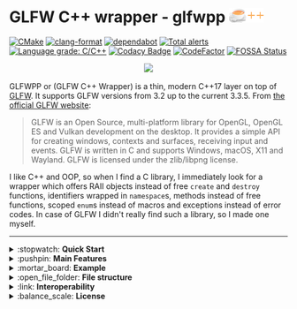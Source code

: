 # GLFW C++ wrapper - glfwpp ![logo](logo.png)

[![CMake](https://github.com/janekb04/glfwpp/workflows/CMake/badge.svg)](https://github.com/janekb04/glfwpp/actions?query=workflow%3ACMake)
[![clang-format](https://github.com/janekb04/glfwpp/workflows/clang-format/badge.svg)](https://github.com/janekb04/glfwpp/actions?query=workflow%3Aclang-format)
[![dependabot](https://badgen.net/github/dependabot/janekb04/glfwpp?icon=dependabot&label)](https://github.com/janekb04/glfwpp/network/updates)
[![Total alerts](https://img.shields.io/lgtm/alerts/g/janekb04/glfwpp.svg?logo=lgtm&logoWidth=18)](https://lgtm.com/projects/g/janekb04/glfwpp/alerts/)
[![Language grade: C/C++](https://img.shields.io/lgtm/grade/cpp/g/janekb04/glfwpp.svg?logo=lgtm&logoWidth=18)](https://lgtm.com/projects/g/janekb04/glfwpp/context:cpp)
[![Codacy Badge](https://app.codacy.com/project/badge/Grade/69102e4c9b3744eea1fdd3a5758aee91)](https://www.codacy.com/gh/janekb04/glfwpp/dashboard?utm_source=github.com&utm_medium=referral&utm_content=janekb04/glfwpp&utm_campaign=Badge_Grade)
[![CodeFactor](https://www.codefactor.io/repository/github/janekb04/glfwpp/badge/main)](https://www.codefactor.io/repository/github/janekb04/glfwpp/overview/main)
[![FOSSA Status](https://app.fossa.com/api/projects/git%2Bgithub.com%2Fjanekb04%2Fglfwpp.svg?type=shield)](https://app.fossa.com/projects/git%2Bgithub.com%2Fjanekb04%2Fglfwpp?ref=badge_shield)

<p align="center">
  <img src="https://i.stack.imgur.com/cmt94.gif">
</p>

GLFWPP or (GLFW C++ Wrapper) is a thin, modern C++17 layer on top of [GLFW](https://www.glfw.org/). It supports GLFW versions from 3.2 up to the current 3.3.5. From [the official GLFW website](https://www.glfw.org/):

> GLFW is an Open Source, multi-platform library for OpenGL, OpenGL ES and Vulkan development on the desktop. It provides a simple API for creating windows, contexts and surfaces, receiving input and events.
> GLFW is written in C and supports Windows, macOS, X11 and Wayland.
> GLFW is licensed under the zlib/libpng license.

I like C++ and OOP, so when I find a C library, I immediately look for a wrapper which offers RAII objects instead of free `create` and `destroy` functions, identifiers wrapped in `namespace`s, methods instead of free functions, scoped `enum`s instead of macros and exceptions instead of error codes. In case of GLFW I didn't really find such a library, so I made one myself.

<hr>

<details><summary>:stopwatch: <b>Quick Start</b></summary><br />

To use, just clone the repo recursively:

```powershell
git clone https://github.com/janekb04/glfwpp --recurse-submodules
```

Remember to install [the necessary GLFW dependencies](https://www.glfw.org/docs/latest/compile.html), if you're on Linux. Make sure to disable building the examples by setting the option `GLFWPP_BUILD_EXAMPLES` to `OFF` using `set(GLFWPP_BUILD_EXAMPLES OFF CACHE BOOL "" FORCE)` in your `CMakeLists.txt`, if you don't want them built, as they are built by default. If you don't disable them, you will also have to install [the Vulkan SDK](https://vulkan.lunarg.com).

You can then link against the target `GLFWPP` using CMake:

```cmake
add_executable(myExecutable mySource1.cpp mySource2.cpp mySource3.cpp)

set(GLFWPP_BUILD_EXAMPLES OFF CACHE BOOL "" FORCE) # disable building GLFWPP examples
add_subdirectory("path/to/glfwpp")
target_link_libraries(myExecutable PRIVATE GLFWPP)
```

Now, you just have to include `glfwpp.h` and you're ready to go:

```cpp
#include <glfwpp/glfwpp.h>
int main()
{
    auto GLFW = glfw::init();
    glfw::Window window{ 640, 480, "Hello GLFWPP"};
    while (!window.shouldClose())
        glfw::pollEvents();
}
```

You can also consult [`cmake.yml`](https://github.com/janekb04/glfwpp/blob/main/.github/workflows/cmake.yml) to see the complete installation and building process of GLFWPP, its dependencies and the examples on Ubuntu, macOS and Windows. Examples may be found in the `/examples` directory. Alternatively, just copy-paste the headers and include `glfwpp.h` (not recommended). 

Note: To use functionality from `glfw3native.h`, `native.h` has to be included separately.

</details>

<details><summary>:pushpin: <b>Main Features</b></summary><br />

-   **Error handling** using exceptions (defined in `error.h`).
-   Strongly typed **scoped enums** for all GLFW constants that catch all `GLFW_INVALID_ENUM` errors at compile time.
-   Everything wrapped in **namespace `glfw`** to avoid name clashing
-   **RAII wrappers** for windows (`glfw::Window`), cursors (`glfw::Cursor`), key codes (`glfw::KeyCode`), monitors (`glfw::Monitor`), joysticks (`glfw::Joystick`) and the entire library (`glfw::GlfwLibrary`) for automatic resource management.
-   `glfw::Event` class to allow to specify **any invocable** (function, method, lambda, functor, etc.) **as a callback**. _Note: it uses `std::function` which is infamous for its poor performance. However, events occur relatively rarely (probably generally no more than a dozen a frame) and as such I wouldn't expect this to be a performance issue. At the same time `std::function` has much greater flexibility than raw function pointers._
-   Hints passed through **structures** (`glfw::InitHints` and `glfw::WindowHints`) instead of through functions with an enum constant.
-   Mostly very thin wrapping matching nearly exactly the original GLFW naming which makes it both easier to port and allows to use the official GLFW documentation.
-   Performance overhead should be low, due to the **thin** nature of the wrapper. _Note: The `glfw::Event` as mentioned above could have a little performance overhead, but it shouldn't be an issue. Another factor is the use of exceptions for error handling. However, most exception implementations have performance penalties only in the exceptional path, which, by definition, happens rarely._
-   Now also **compatible with [Vulkan-Hpp](https://github.com/KhronosGroup/Vulkan-Hpp)**.
-   Now also **compatible with [Emscripten](https://emscripten.org/)**.

</details>
  
<details><summary>:mortar_board: <b>Example</b></summary><br />

Here is a quick comparison of GLFW and GLFWPP. The following code creates a OpenGL 4.6 context and clears the screen.

<table>
  <tr>
    <th>
      GLFW
    </th>
    <th>
      GLFWPP
    </th>
  </tr>
<tr>
<td>
<pre style="background-color:#2b2b2b;color:#a9b7c6;font-family:'JetBrains Mono',monospace;font-size:9.8pt;"><span style="color:#bbb529;">#include </span><span style="color:#0cc21a;">&lt;GLFW/glfw3.h&gt;
</span><span style="color:#0cc21a;">
</span><span style="color:#ed3792;">int </span><span style="color:#ffc66d;font-weight:bold;">main</span><span style="color:#6989bb;">()
</span><span style="color:#6897bb;">{
</span><span style="color:#6897bb;">    </span><span style="color:#ed3792;">if </span><span style="color:#6989bb;">(</span><span style="color:#af3681;">!</span><span style="color:#e0ff76;">glfwInit</span><span style="color:#6989bb;">())
</span><span style="color:#6989bb;">        </span><span style="color:#ed3792;">return </span><span style="color:#af3681;">-</span><span style="color:#0cc21a;">1</span><span style="color:#af3681;">;
</span><span style="color:#af3681;">
</span><span style="color:#af3681;">    </span><span style="color:#e0ff76;">glfwWindowHint</span><span style="color:#6989bb;">(</span><span style="color:#58a517;">GLFW_CONTEXT_VERSION_MAJOR</span><span style="color:#af3681;">, </span><span style="color:#0cc21a;">4</span><span style="color:#6989bb;">)</span><span style="color:#af3681;">;
</span><span style="color:#af3681;">    </span><span style="color:#e0ff76;">glfwWindowHint</span><span style="color:#6989bb;">(</span><span style="color:#58a517;">GLFW_CONTEXT_VERSION_MINOR</span><span style="color:#af3681;">, </span><span style="color:#0cc21a;">6</span><span style="color:#6989bb;">)</span><span style="color:#af3681;">;
</span><span style="color:#af3681;">    </span><span style="color:#e0ff76;">glfwWindowHint</span><span style="color:#6989bb;">(</span><span style="color:#58a517;">GLFW_OPENGL_PROFILE</span><span style="color:#af3681;">, </span><span style="color:#58a517;">GLFW_OPENGL_CORE_PROFILE</span><span style="color:#6989bb;">)</span><span style="color:#af3681;">;
</span><span style="color:#af3681;">    </span><span style="color:#836bc6;">GLFWwindow</span><span style="color:#af3681;">* </span><span style="color:#6dc68c;font-style:italic;">window </span><span style="color:#af3681;">= </span><span style="color:#e0ff76;">glfwCreateWindow</span><span style="color:#6989bb;">(</span><span style="color:#0cc21a;">640</span><span style="color:#af3681;">, </span><span style="color:#0cc21a;">480</span><span style="color:#af3681;">, </span><span style="color:#0cc21a;">&quot;Hello World&quot;</span><span style="color:#af3681;">, </span><span style="color:#ed3792;">nullptr</span><span style="color:#af3681;">, </span><span style="color:#ed3792;">nullptr</span><span style="color:#6989bb;">)</span><span style="color:#af3681;">;
</span><span style="color:#af3681;">    </span><span style="color:#ed3792;">if </span><span style="color:#6989bb;">(</span><span style="color:#af3681;">!</span><span style="color:#6dc68c;font-style:italic;">window</span><span style="color:#6989bb;">) </span><span style="color:#6897bb;">{
</span><span style="color:#6897bb;">        </span><span style="color:#e0ff76;">glfwTerminate</span><span style="color:#6989bb;">()</span><span style="color:#af3681;">;
</span><span style="color:#af3681;">        </span><span style="color:#ed3792;">return </span><span style="color:#af3681;">-</span><span style="color:#0cc21a;">1</span><span style="color:#af3681;">;
</span><span style="color:#af3681;">    </span><span style="color:#6897bb;">}
</span><span style="color:#6897bb;">
</span><span style="color:#6897bb;">    </span><span style="color:#e0ff76;">glfwMakeContextCurrent</span><span style="color:#6989bb;">(</span><span style="color:#6dc68c;font-style:italic;">window</span><span style="color:#6989bb;">)</span><span style="color:#af3681;">;
</span><span style="color:#af3681;">
</span><span style="color:#af3681;">    </span><span style="color:#ed3792;">while </span><span style="color:#6989bb;">(</span><span style="color:#af3681;">!</span><span style="color:#e0ff76;">glfwWindowShouldClose</span><span style="color:#6989bb;">(</span><span style="color:#6dc68c;font-style:italic;">window</span><span style="color:#6989bb;">))
</span><span style="color:#6989bb;">    </span><span style="color:#6897bb;">{
</span><span style="color:#6897bb;">        </span><span style="color:#e0ff76;">glClear</span><span style="color:#6989bb;">(</span><span style="color:#58a517;">GL_COLOR_BUFFER_BIT</span><span style="color:#6989bb;">)</span><span style="color:#af3681;">;
</span><span style="color:#af3681;">
</span><span style="color:#af3681;">        </span><span style="color:#e0ff76;">glfwSwapBuffers</span><span style="color:#6989bb;">(</span><span style="color:#6dc68c;font-style:italic;">window</span><span style="color:#6989bb;">)</span><span style="color:#af3681;">;
</span><span style="color:#af3681;">        </span><span style="color:#e0ff76;">glfwPollEvents</span><span style="color:#6989bb;">()</span><span style="color:#af3681;">;
</span><span style="color:#af3681;">    </span><span style="color:#6897bb;">}
</span><span style="color:#6897bb;">
</span><span style="color:#6897bb;">    </span><span style="color:#e0ff76;">glfwTerminate</span><span style="color:#6989bb;">()</span><span style="color:#af3681;">;
</span><span style="color:#6897bb;">}</span></pre>
</td>
<td>
<pre style="background-color:#2b2b2b;color:#a9b7c6;font-family:'JetBrains Mono',monospace;font-size:9.8pt;"><span style="color:#bbb529;">#include </span><span style="color:#0cc21a;">&lt;glfwpp/glfwpp.h&gt;
</span><span style="color:#0cc21a;">
</span><span style="color:#ed3792;">int </span><span style="color:#ffc66d;font-weight:bold;">main</span><span style="color:#6989bb;">()
</span><span style="color:#6897bb;">{
</span><span style="color:#6897bb;">    </span><span style="color:#ed3792;">auto </span><span style="color:#6dc68c;font-style:italic;">GLFW </span><span style="color:#af3681;">= </span><span style="color:#51bcff;">glfw</span><span style="color:#af3681;">::</span><span style="color:#e0ff76;">init</span><span style="color:#6989bb;">()</span><span style="color:#af3681;">;<br>
</span><span style="color:#af3681;">
</span><span style="color:#af3681;">    </span><span style="color:#51bcff;">glfw</span><span style="color:#af3681;">::</span><span style="color:#e0ff76;">WindowHints</span><span style="color:#6897bb;">{  </span><span style="color:#61c669;font-style:italic;">.contextVersionMajor </span><span style="color:#af3681;">= </span><span style="color:#0cc21a;">4</span><span style="color:#af3681;">,
</span><span style="color:#af3681;">                        </span><span style="color:#61c669;font-style:italic;">.contextVersionMinor </span><span style="color:#af3681;">= </span><span style="color:#0cc21a;">6</span><span style="color:#af3681;">,
</span><span style="color:#af3681;">                        </span><span style="color:#61c669;font-style:italic;">.openglProfile </span><span style="color:#af3681;">= </span><span style="color:#51bcff;">glfw</span><span style="color:#af3681;">::</span><span style="color:#5a60c6;">OpenGlProfile</span><span style="color:#af3681;">::</span><span style="color:#0aa516;font-style:italic;">Core </span><span style="color:#6897bb;">}</span><span style="color:#af3681;">.</span><span style="color:#e0ff76;">apply</span><span style="color:#6989bb;">()</span><span style="color:#af3681;">;
</span><span style="color:#af3681;">    </span><span style="color:#51bcff;">glfw</span><span style="color:#af3681;">::</span><span style="color:#5a60c6;">Window </span><span style="color:#6dc68c;font-style:italic;">window</span><span style="color:#6897bb;">{</span><span style="color:#0cc21a;">640</span><span style="color:#af3681;">, </span><span style="color:#0cc21a;">480</span><span style="color:#af3681;">, </span><span style="color:#0cc21a;">&quot;Hello World&quot;</span><span style="color:#6897bb;">}</span><span style="color:#af3681;">;
</span><span style="color:#af3681;">    </span><span style="color:#808080;">// If window creation fails, an exception is thrown
</span><span style="color:#808080;">
</span><span style="color:#808080;">
</span><span style="color:#808080;">
</span><span style="color:#808080;">
</span><span style="color:#808080;">    </span><span style="color:#51bcff;">glfw</span><span style="color:#af3681;">::</span><span style="color:#e0ff76;">makeContextCurrent</span><span style="color:#6989bb;">(</span><span style="color:#6dc68c;font-style:italic;">window</span><span style="color:#6989bb;">)</span><span style="color:#af3681;">;
</span><span style="color:#af3681;">
</span><span style="color:#af3681;">    </span><span style="color:#ed3792;">while </span><span style="color:#6989bb;">(</span><span style="color:#af3681;">!</span><span style="color:#6dc68c;font-style:italic;">window</span><span style="color:#af3681;">.</span><span style="color:#e0ff76;">shouldClose</span><span style="color:#6989bb;">())
</span><span style="color:#6989bb;">    </span><span style="color:#6897bb;">{
</span><span style="color:#6897bb;">        </span><span style="color:#e0ff76;">glClear</span><span style="color:#6989bb;">(</span><span style="color:#58a517;">GL_COLOR_BUFFER_BIT</span><span style="color:#6989bb;">)</span><span style="color:#af3681;">;
</span><span style="color:#af3681;">
</span><span style="color:#af3681;">        </span><span style="color:#6dc68c;font-style:italic;">window</span><span style="color:#af3681;">.</span><span style="color:#e0ff76;">swapBuffers</span><span style="color:#6989bb;">()</span><span style="color:#af3681;">;
</span><span style="color:#af3681;">        </span><span style="color:#51bcff;">glfw</span><span style="color:#af3681;">::</span><span style="color:#e0ff76;">pollEvents</span><span style="color:#6989bb;">()</span><span style="color:#af3681;">;
</span><span style="color:#af3681;">    </span><span style="color:#6897bb;">}
</span><span style="color:#6897bb;">
</span><span style="color:#6897bb;">    </span><span style="color:#808080;">// GlfwLibrary destructor calls glfwTerminate automatically
</span><span style="color:#6897bb;">}</span></pre>
</td>

</tr>
</table>
  
</details>
  
<details><summary>:open_file_folder: <b>File structure</b></summary><br /> 

The functionality is split between files, as follows:

-   `error.h` - things related to error handling (exception types etc.). All GLFW errors are detected by the library and thrown as exceptions. The exception type matches [the respective GLFW error code](https://www.glfw.org/docs/latest/group__errors.html).

-   `glfwpp.h` - main header with, includes all other headers. Contains:
    -   [The `init` function](https://www.glfw.org/docs/latest/intro_guide.html#intro_init_init). [Initialization hints](https://www.glfw.org/docs/latest/intro_guide.html#init_hints) are passed with `glfw::InitHints`. The RAII wrapper `glfw::GlfwLibrary` takes care of calling [`glfwTerminate()`](https://www.glfw.org/docs/latest/intro_guide.html#intro_init_terminate).
    -   [Time input](https://www.glfw.org/docs/latest/input_guide.html#time).
    -   [Clipboard input and output](https://www.glfw.org/docs/latest/input_guide.html#clipboard).
    -   [Vulkan specific functionality](https://www.glfw.org/docs/latest/vulkan_guide.html). Compatible with both `vulkan.h` and [Vulkan-Hpp](https://github.com/KhronosGroup/Vulkan-Hpp).

-   `event.h` - `glfw::Event` class used for specifying all user callbacks as well as event management functions.

-   `joystick.h` - `glfw::Joystick` class and [functionality related to joystick input](https://www.glfw.org/docs/latest/input_guide.html#joystick)

-   `monitor.h` - `glfw::Monitor` and other functionality related to [monitor management](https://www.glfw.org/docs/latest/monitor_guide.html).

-   `window.h` - `glfw::Window` class, `glfw::Cursor` class, `glfw::KeyCode` class and other functionality related to managing [windows](https://www.glfw.org/docs/latest/window_guide.html), [window contexts](https://www.glfw.org/docs/latest/context_guide.html) and [window input](https://www.glfw.org/docs/latest/input_guide.html) (clipboard and time IO in `glfwpp.h`). [Window hints](https://www.glfw.org/docs/latest/window_guide.html#window_hints) are specified using `glfw::WindowHints`.

-   `native.h` - functions for [native access](https://www.glfw.org/docs/latest/group__native.html) wrapping around `glfw3native.h`.

-   `version.h` - function for querying the GLFW runtime and compile time [version](https://www.glfw.org/docs/latest/intro_guide.html#intro_version) and version string.

</details>
  
<details><summary>:link: <b>Interoperability</b></summary><br /> 
  
GLFWPP code and GLFW can be mixed with no issues as long as you mind these rules:

-   If GLFW is initialized with `glfw::GlfwLibrary`, you must not call `glfwTerminate` yourself and depend on it being called by the destructor of `glfw::GlfwLibrary`. You may call `glfwInit` though, but it won't have any effect. Also you should not use `glfwSetErrorCallback`, `glfwSetMonitorCallback` nor `glfwSetJoystickCallback` and instead use the appropriate `glfw::XXXXevent`s to register your handlers.
-   If GLFW is initialized with `glfwInit`, you can initialize it again with `glfw::GlfwLibrary`. All the created GLFW objects will remain in a valid and all state will be preserved except that the handlers error callback, monitor callback and joystick callback handlers will be intercepted by GLFWPP and to register your own handlers you will have to use the appropriate `glfw::XXXXevent`.
-   Where applicable, `glfw::` objects provide conversion operation to and from the underlying `GLFWxxxx*` handles. However it must be noted that the conversion to the underlying handles retains the ownership of those handles. As such, for example, you must not `glfwDestroy` them. At the same time the constructors from handles take the ownership of the given handle and as such in this case you also must not `glfwDestroy` them yourself.

</details>

<details><summary>:balance_scale: <b>License</b></summary><br /> 

[![FOSSA Status](https://app.fossa.com/api/projects/git%2Bgithub.com%2Fjanekb04%2Fglfwpp.svg?type=large)](https://app.fossa.com/projects/git%2Bgithub.com%2Fjanekb04%2Fglfwpp?ref=badge_large)
  
</details>
